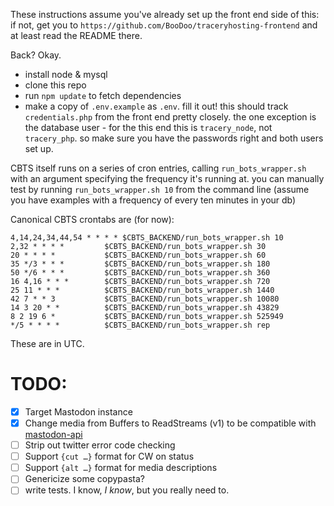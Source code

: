 These instructions assume you've already set up the front end side of this: if not, get you to `https://github.com/BooDoo/traceryhosting-frontend` and at least read the README there.

Back? Okay.

- install node & mysql
- clone this repo
- run `npm update` to fetch dependencies
- make a copy of `.env.example` as `.env`. fill it out! this should track `credentials.php` from the front end pretty closely. the one exception is the database user - for the this end this is `tracery_node`, not `tracery_php`. so make sure you have the passwords right and both users set up.


CBTS itself runs on a series of cron entries, calling `run_bots_wrapper.sh` with an argument specifying the frequency it's running at. you can manually test by running `run_bots_wrapper.sh 10` from the command line (assume you have examples with a frequency of every ten minutes in your db)

Canonical CBTS crontabs are (for now):

```
4,14,24,34,44,54 * * * * $CBTS_BACKEND/run_bots_wrapper.sh 10
2,32 * * * *    	 $CBTS_BACKEND/run_bots_wrapper.sh 30
20 * * * *      	 $CBTS_BACKEND/run_bots_wrapper.sh 60
35 */3 * * *    	 $CBTS_BACKEND/run_bots_wrapper.sh 180
50 */6 * * *    	 $CBTS_BACKEND/run_bots_wrapper.sh 360
16 4,16 * * *   	 $CBTS_BACKEND/run_bots_wrapper.sh 720
25 11 * * *     	 $CBTS_BACKEND/run_bots_wrapper.sh 1440
42 7 * * 3      	 $CBTS_BACKEND/run_bots_wrapper.sh 10080
14 3 20 * *     	 $CBTS_BACKEND/run_bots_wrapper.sh 43829
8 2 19 6 *      	 $CBTS_BACKEND/run_bots_wrapper.sh 525949
*/5 * * * *     	 $CBTS_BACKEND/run_bots_wrapper.sh rep
```

These are in UTC.


# TODO:
  - [X] Target Mastodon instance
  - [X] Change media from Buffers to ReadStreams (v1) to be compatible with [mastodon-api](https://github.com/vanita5/mastodon-api)
  - [ ] Strip out twitter error code checking
  - [ ] Support `{cut …}` format for CW on status
  - [ ] Support `{alt …}` format for media descriptions
  - [ ] Genericize some copypasta?
  - [ ] write tests. I know, *I know*, but you really need to.

